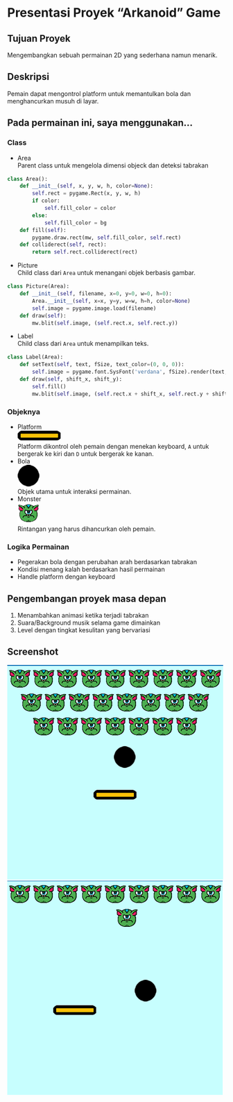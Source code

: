 # Presentasi Proyek “Arkanoid” Game

## Tujuan Proyek
Mengembangkan sebuah permainan 2D yang sederhana namun menarik.
## Deskripsi
Pemain dapat mengontrol platform untuk memantulkan bola dan menghancurkan musuh di layar.

## Pada permainan ini, saya menggunakan...
### Class
 - Area  
Parent class untuk mengelola dimensi objeck dan deteksi tabrakan
```py
class Area():
    def __init__(self, x, y, w, h, color=None):
        self.rect = pygame.Rect(x, y, w, h)
        if color:
            self.fill_color = color
        else:
            self.fill_color = bg
    def fill(self):
        pygame.draw.rect(mw, self.fill_color, self.rect)
    def colliderect(self, rect):
        return self.rect.colliderect(rect)
```
- Picture  
Child class dari `Area` untuk menangani objek berbasis gambar.
```py
class Picture(Area):
    def __init__(self, filename, x=0, y=0, w=0, h=0):
        Area.__init__(self, x=x, y=y, w=w, h=h, color=None)
        self.image = pygame.image.load(filename)
    def draw(self):
        mw.blit(self.image, (self.rect.x, self.rect.y))
```
- Label  
Child class dari `Area` untuk menampilkan teks.
```py
class Label(Area):
    def setText(self, text, fSize, text_color=(0, 0, 0)):
        self.image = pygame.font.SysFont('verdana', fSize).render(text, True, text_color)
    def draw(self, shift_x, shift_y):
        self.fill()
        mw.blit(self.image, (self.rect.x + shift_x, self.rect.y + shift_y))
```
### Objeknya
- Platform  
![platform](/platform.png)  
Platform dikontrol oleh pemain dengan menekan keyboard, `A` untuk bergerak ke kiri dan `D` untuk bergerak ke kanan.
- Bola  
![bola](/ball.png)  
Objek utama untuk interaksi permainan.
- Monster  
![monster](/enemy.png)  
Rintangan yang harus dihancurkan oleh pemain.
### Logika Permainan
- Pegerakan bola dengan perubahan arah berdasarkan tabrakan
- Kondisi menang kalah berdasarkan hasil permainan
- Handle platform dengan keyboard
## Pengembangan proyek masa depan
1. Menambahkan animasi ketika terjadi tabrakan
2. Suara/Background musik selama game dimainkan
3. Level dengan tingkat kesulitan yang bervariasi
## Screenshot
![ss_1](/pic_1.png)  
![ss_2](/pic_2.png)